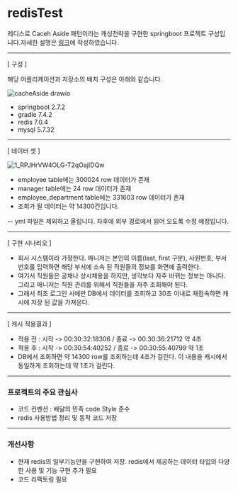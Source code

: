 # redisTest
레디스로 Caceh Aside 패턴이라는 캐싱전략을 구현한 springboot 프로젝트 구성입니다.자세한 설명은 [링크](https://medium.com/@tas.com/cache-aside-%ED%8C%A8%ED%84%B4-%EA%B5%AC%ED%98%84%EC%9D%84-%ED%86%B5%ED%95%9C-springboot-redis-%EC%82%AC%EC%9A%A9%ED%95%98%EA%B8%B0-6416039b96a5)에 작성하였습니다.


---

[ 구성 ] 


해당 어플리케이션과 저장소의 배치 구성은 아래와 같습니다.


![cacheAside drawio](https://user-images.githubusercontent.com/91730236/182029051-ba48f9b2-7cde-437f-9fbe-44a052f5a054.png)


- springboot 2.7.2  
- gradle 7.4.2  
- redis 7.0.4  
- mysql 5.7.32  


---
[ 데이터 셋 ]



![1_RPJHrVW4OLG-T2qOajIDQw](https://user-images.githubusercontent.com/91730236/182029206-55be47e4-0be7-49f8-a9ab-3fc4364b6c49.png)


- employee table에는 300024 row 데이터가 존재  
- manager table에는 24 row 데이터가 존재  
- employee_department table에는 331603 row 데이터가 존재  
- 조회가 될 데이터는 약 14300건입니다.

-- yml 파일은 제외하고 올립니다. 차후에 외부 경로에서 읽어 오도록 수정 예정입니다.



---
[ 구현 시나리오 ]


- 회사 시스템이라 가정한다. 매니저는 본인의 이름(last, first 구분), 사원번호, 부서번호를 입력하면 해당 부서에 소속 된 직원들의 정보를 화면에 출력한다.
- 여기서 직원들은 공채나 상시채용을 하지만, 생각보다 자주 바뀌는 정보는 아니다. 그리고 매니저는 직원 관리를 위해서 직원들을 자주 조회해야 된다.
- 그래서 최초 로그인 시에만 DB에서 데이터를 조회하고 30초 이내로 재접속하면 캐시에 저장 된 값을 가져온다.


---
[ 캐시 적용결과 ]

- 적용 전 : 시작 -> 00:30:32:18306 / 종료 -> 00:30:36:21712 약 4초
- 적용 후 : 시작 -> 00:30:54:40252 / 종료 -> 00:30:55:40799 약 1초
- DB에서 조회하면 약 14300 row를 조회하는데 4초가 걸린다. 이 내용을 캐시에서 동일하게 조회하는데 약 1초가 걸린다.










---
### 프로젝트의 주요 관심사

- 코드 컨벤션 : 배달의 민족 code Style 준수
- redis 사용방법 정리 및 동작 코드 저장





---
### 개선사항

- 현재 redis의 일부기능만을 구현하여 저장. redis에서 제공하는 데이터 타입의 다양한 사용 및 기능 구현 추가 필요
- 코드 리팩토링 필요
